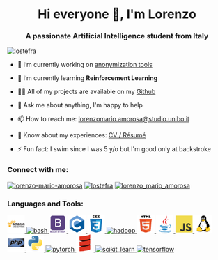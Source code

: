 <h1 align="center">Hi everyone 👋, I'm Lorenzo</h1>
<h3 align="center">A passionate Artificial Intelligence student from Italy</h3>

<p align="left"> <img src="https://komarev.com/ghpvc/?username=lostefra&label=Profile%20views&color=0e75b6&style=flat" alt="lostefra" /> </p>

- 🔭 I’m currently working on [anonymization tools](https://github.com/Lostefra/DocxAnonymizer-core)

- 🌱 I’m currently learning **Reinforcement Learning**

- 👨‍💻 All of my projects are available on my [Github](https://github.com/Lostefra)

- 💬 Ask me about anything, I'm happy to help

- 📫 How to reach me: lorenzomario.amorosa@studio.unibo.it

- 📄 Know about my experiences: [CV / Résumé](https://docs.google.com/document/d/1zkIMZMSIkRN_5s7iQmImOThlqtYkrWm2UD7cc4OlB5U/edit?usp=sharing)

- ⚡ Fun fact: I swim since I was 5 y/o but I'm good only at backstroke

<h3 align="left">Connect with me:</h3>
<p align="left">
<a href="https://linkedin.com/in/lorenzo-mario-amorosa" target="blank"><img align="center" src="https://cdn.jsdelivr.net/npm/simple-icons@3.0.1/icons/linkedin.svg" alt="lorenzo-mario-amorosa" height="30" width="40" /></a>
<a href="https://stackoverflow.com/users/11870155/lostefra" target="blank"><img align="center" src="https://cdn.jsdelivr.net/npm/simple-icons@3.0.1/icons/stackoverflow.svg" alt="lostefra" height="30" width="40" /></a>
<a href="https://instagram.com/lorenzo_mario_" target="blank"><img align="center" src="https://cdn.jsdelivr.net/npm/simple-icons@3.0.1/icons/instagram.svg" alt="lorenzo_mario_amorosa" height="30" width="40" /></a>
</p>

<h3 align="left">Languages and Tools:</h3>
<p align="left"> <a href="https://aws.amazon.com" target="_blank"> <img src="https://raw.githubusercontent.com/devicons/devicon/master/icons/amazonwebservices/amazonwebservices-original-wordmark.svg" alt="aws" width="40" height="40"/> </a> <a href="https://www.gnu.org/software/bash/" target="_blank"> <img src="https://www.vectorlogo.zone/logos/gnu_bash/gnu_bash-icon.svg" alt="bash" width="40" height="40"/> </a> <a href="https://getbootstrap.com" target="_blank"> <img src="https://raw.githubusercontent.com/devicons/devicon/master/icons/bootstrap/bootstrap-plain-wordmark.svg" alt="bootstrap" width="40" height="40"/> </a> <a href="https://www.cprogramming.com/" target="_blank"> <img src="https://raw.githubusercontent.com/devicons/devicon/master/icons/c/c-original.svg" alt="c" width="40" height="40"/> </a> <a href="https://www.w3schools.com/css/" target="_blank"> <img src="https://raw.githubusercontent.com/devicons/devicon/master/icons/css3/css3-original-wordmark.svg" alt="css3" width="40" height="40"/> </a> <a href="https://hadoop.apache.org/" target="_blank"> <img src="https://www.vectorlogo.zone/logos/apache_hadoop/apache_hadoop-icon.svg" alt="hadoop" width="40" height="40"/> </a> <a href="https://www.w3.org/html/" target="_blank"> <img src="https://raw.githubusercontent.com/devicons/devicon/master/icons/html5/html5-original-wordmark.svg" alt="html5" width="40" height="40"/> </a> <a href="https://www.java.com" target="_blank"> <img src="https://raw.githubusercontent.com/devicons/devicon/master/icons/java/java-original.svg" alt="java" width="40" height="40"/> </a> <a href="https://developer.mozilla.org/en-US/docs/Web/JavaScript" target="_blank"> <img src="https://raw.githubusercontent.com/devicons/devicon/master/icons/javascript/javascript-original.svg" alt="javascript" width="40" height="40"/> </a> <a href="https://www.linux.org/" target="_blank"> <img src="https://raw.githubusercontent.com/devicons/devicon/master/icons/linux/linux-original.svg" alt="linux" width="40" height="40"/> </a> <a href="https://www.php.net" target="_blank"> <img src="https://raw.githubusercontent.com/devicons/devicon/master/icons/php/php-original.svg" alt="php" width="40" height="40"/> </a> <a href="https://www.python.org" target="_blank"> <img src="https://raw.githubusercontent.com/devicons/devicon/master/icons/python/python-original.svg" alt="python" width="40" height="40"/> </a> <a href="https://pytorch.org/" target="_blank"> <img src="https://www.vectorlogo.zone/logos/pytorch/pytorch-icon.svg" alt="pytorch" width="40" height="40"/> </a> <a href="https://www.scala-lang.org" target="_blank"> <img src="https://raw.githubusercontent.com/devicons/devicon/master/icons/scala/scala-original.svg" alt="scala" width="40" height="40"/> </a> <a href="https://scikit-learn.org/" target="_blank"> <img src="https://upload.wikimedia.org/wikipedia/commons/0/05/Scikit_learn_logo_small.svg" alt="scikit_learn" width="40" height="40"/> </a> <a href="https://www.tensorflow.org" target="_blank"> <img src="https://www.vectorlogo.zone/logos/tensorflow/tensorflow-icon.svg" alt="tensorflow" width="40" height="40"/> </a> </p>

<!--
<h3 align="left">Github stats:</h3>

<p><img align="left" src="https://github-readme-stats.vercel.app/api/top-langs?username=lostefra&show_icons=true&locale=en&layout=compact" alt="lostefra" style="margin:1em;"/></p>

<p>&nbsp;<img align="center" src="https://github-readme-stats.vercel.app/api?username=lostefra&show_icons=true&locale=en" alt="lostefra" /></p>
-->

<!--
<p><img align="center" src="https://github-readme-streak-stats.herokuapp.com/?user=lostefra&" alt="lostefra" /></p>
-->
